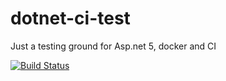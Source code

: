 # dotnet-ci-test

Just a testing ground for Asp.net 5, docker and CI

[![Build Status](https://travis-ci.org/cgsainty/dotnet-ci-test.svg?branch=master)](https://travis-ci.org/cgsainty/dotnet-ci-test)
